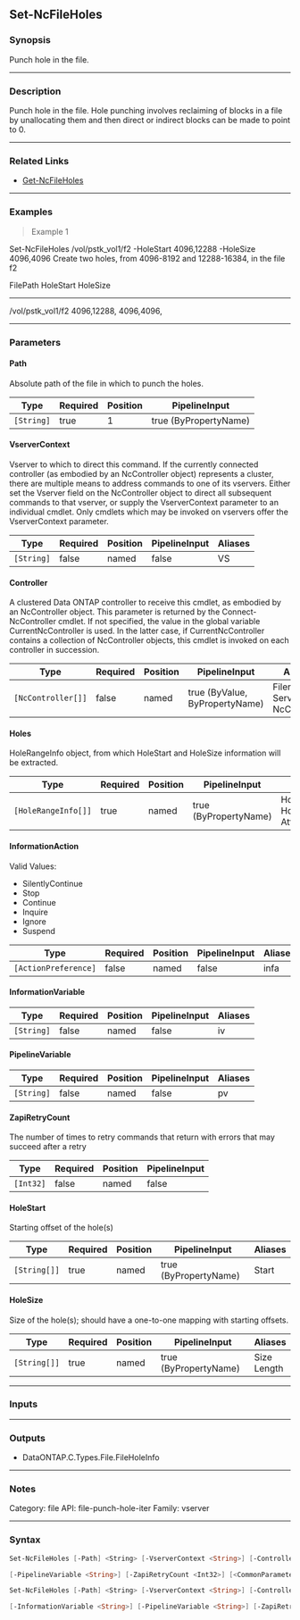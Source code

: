 Set-NcFileHoles
---------------

### Synopsis
Punch hole in the file.

---

### Description

Punch hole in the file. Hole punching involves reclaiming of blocks in a file by unallocating them and then direct or indirect blocks can be made to point to 0.

---

### Related Links
* [Get-NcFileHoles](Get-NcFileHoles)

---

### Examples
> Example 1

Set-NcFileHoles /vol/pstk_vol1/f2 -HoleStart 4096,12288 -HoleSize 4096,4096
Create two holes, from 4096-8192 and 12288-16384, in the file f2

FilePath             HoleStart                      HoleSize
--------             ---------                      --------
/vol/pstk_vol1/f2    4096,12288,                    4096,4096,

---

### Parameters
#### **Path**
Absolute path of the file in which to punch the holes.

|Type      |Required|Position|PipelineInput        |
|----------|--------|--------|---------------------|
|`[String]`|true    |1       |true (ByPropertyName)|

#### **VserverContext**
Vserver to which to direct this command.  If the currently connected controller (as embodied by an NcController object) represents a cluster, there are multiple means to address commands to one of its vservers.  Either set the Vserver field on the NcController object to direct all subsequent commands to that vserver, or supply the VserverContext parameter to an individual cmdlet.  Only cmdlets which may be invoked on vservers offer the VserverContext parameter.

|Type      |Required|Position|PipelineInput|Aliases|
|----------|--------|--------|-------------|-------|
|`[String]`|false   |named   |false        |VS     |

#### **Controller**
A clustered Data ONTAP controller to receive this cmdlet, as embodied by an NcController object.  This parameter is returned by the Connect-NcController cmdlet.  If not specified, the value in the global variable CurrentNcController is used.  In the latter case, if CurrentNcController contains a collection of NcController objects, this cmdlet is invoked on each controller in succession.

|Type              |Required|Position|PipelineInput                 |Aliases                          |
|------------------|--------|--------|------------------------------|---------------------------------|
|`[NcController[]]`|false   |named   |true (ByValue, ByPropertyName)|Filer<br/>Server<br/>NcController|

#### **Holes**
HoleRangeInfo object, from which HoleStart and HoleSize information will be extracted.

|Type               |Required|Position|PipelineInput        |Aliases                                      |
|-------------------|--------|--------|---------------------|---------------------------------------------|
|`[HoleRangeInfo[]]`|true    |named   |true (ByPropertyName)|HoleRangeInfo<br/>HoleInfo<br/>AttributesList|

#### **InformationAction**

Valid Values:

* SilentlyContinue
* Stop
* Continue
* Inquire
* Ignore
* Suspend

|Type                |Required|Position|PipelineInput|Aliases|
|--------------------|--------|--------|-------------|-------|
|`[ActionPreference]`|false   |named   |false        |infa   |

#### **InformationVariable**

|Type      |Required|Position|PipelineInput|Aliases|
|----------|--------|--------|-------------|-------|
|`[String]`|false   |named   |false        |iv     |

#### **PipelineVariable**

|Type      |Required|Position|PipelineInput|Aliases|
|----------|--------|--------|-------------|-------|
|`[String]`|false   |named   |false        |pv     |

#### **ZapiRetryCount**
The number of times to retry commands that return with errors that may succeed after a retry

|Type     |Required|Position|PipelineInput|
|---------|--------|--------|-------------|
|`[Int32]`|false   |named   |false        |

#### **HoleStart**
Starting offset of the hole(s)

|Type        |Required|Position|PipelineInput        |Aliases|
|------------|--------|--------|---------------------|-------|
|`[String[]]`|true    |named   |true (ByPropertyName)|Start  |

#### **HoleSize**
Size of the hole(s); should have a one-to-one mapping with starting offsets.

|Type        |Required|Position|PipelineInput        |Aliases        |
|------------|--------|--------|---------------------|---------------|
|`[String[]]`|true    |named   |true (ByPropertyName)|Size<br/>Length|

---

### Inputs

---

### Outputs
* DataONTAP.C.Types.File.FileHoleInfo

---

### Notes
Category: file
API: file-punch-hole-iter
Family: vserver

---

### Syntax
```PowerShell
Set-NcFileHoles [-Path] <String> [-VserverContext <String>] [-Controller <NcController[]>] -Holes <HoleRangeInfo[]> [-InformationAction <ActionPreference>] [-InformationVariable <String>] 
```
```PowerShell
[-PipelineVariable <String>] [-ZapiRetryCount <Int32>] [<CommonParameters>]
```
```PowerShell
Set-NcFileHoles [-Path] <String> [-VserverContext <String>] [-Controller <NcController[]>] -HoleStart <String[]> -HoleSize <String[]> [-InformationAction <ActionPreference>] 
```
```PowerShell
[-InformationVariable <String>] [-PipelineVariable <String>] [-ZapiRetryCount <Int32>] [<CommonParameters>]
```
